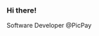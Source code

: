 ### Hi there!

Software Developer @PicPay

<!--
**kaiostricker/kaiostricker** is a ✨ _special_ ✨ repository because its `README.md` (this file) appears on your GitHub profile.

Here are some ideas to get you started:

- 🔭 I’m currently working on ...
- 🌱 I’m currently learning ...
- 👯 I’m looking to collaborate on ...
- 🤔 I’m looking for help with ...
- 
10.136.219.237:8080 Ask me about ...
- 📫 How to reach me: ...
- ### Hi there  ********
- ⚡ Fun fact: ...
-->
